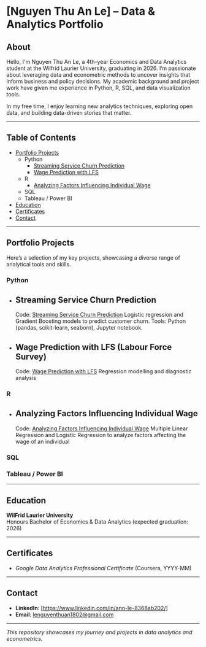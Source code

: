 # [Nguyen Thu An Le] – Data & Analytics Portfolio

## About

Hello, I'm Nguyen Thu An Le, a 4th-year Economics and Data Analytics student at the Wilfrid Laurier University, graduating in 2026. I’m passionate about leveraging data and econometric methods to uncover insights that inform business and policy decisions. My academic background and project work have given me experience in Python, R, SQL, and data visualization tools.

In my free time, I enjoy learning new analytics techniques, exploring open data, and building data-driven stories that matter.

---

## Table of Contents

- [Portfolio Projects](#portfolio-projects)
  - Python
    - [Streaming Service Churn Prediction](#Streaming-Service-Churn-Prediction)
    - [Wage Prediction with LFS](#Wage-Prediction-with-LFS)
  - R
    - [Analyzing Factors Influencing Individual Wage](#Analyzing-Factors-Influencing-Individual-Wage)
  - SQL
  - Tableau / Power BI
- [Education](#education)
- [Certificates](#certificates)
- [Contact](#contact)

---

## Portfolio Projects

Here’s a selection of my key projects, showcasing a diverse range of analytical tools and skills.

### Python
- ## Streaming Service Churn Prediction
  Code: [Streaming Service Churn Prediction](https://github.com/AnnLe04/Projects/blob/main/BU425_project%20(1)%20(1).ipynb)
  Logistic regression and Gradient Boosting models to predict customer churn. Tools: Python (pandas, scikit-learn, seaborn), Jupyter notebook.  
- ## Wage Prediction with LFS (Labour Force Survey)
  Code: [Wage Prediction with LFS](https://github.com/AnnLe04/Projects/blob/main/EC_comp.ipynb)
  Regression modelling and diagnostic analysis

### R
- ## Analyzing Factors Influencing Individual Wage
  Code: [Analyzing Factors Influencing Individual Wage](https://github.com/AnnLe04/Projects/blob/main/Project.Rmd)
  Multiple Linear Regression and Logistic Regression to analyze factors affecting the wage of an individual
  

### SQL

### Tableau / Power BI


---

## Education

**WilFrid Laurier University**  
Honours Bachelor of Economics & Data Analytics (expected graduation: 2026)

---

## Certificates

- *Google Data Analytics Professional Certificate* (Coursera, YYYY-MM)  


---

## Contact

- **LinkedIn**: [https://www.linkedin.com/in/ann-le-8368ab202/]  
- **Email**: lenguyenthuan1802@gmail.com

---

*This repository showcases my journey and projects in data analytics and econometrics.*
